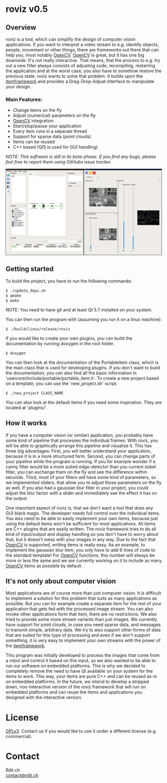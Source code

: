 # roviz v0.5

## Overview

roviz is a tool, which can simplify the design of computer vision applications. If you want to interpret a video stream to e.g. identify objects, people, movement or other things, there are frameworks out there that can help you, most notably [OpenCV](http://opencv.org/). [OpenCV](http://opencv.org/) is great, but it has one big downside: It's not really interactive. That means, that the process to e.g. try out a new filter always consists of adjusting code, recompiling, restarting the application and at the worst case, you also have to somehow restore the previous state. roviz wants to solve that problem. It builds upon the [itemframework](https://github.com/rdit-ch/itemframework) and provides a Drag-Drop-Adjust interface to manipulate your design.

### Main Features:

 * Change items on the fly
 * Adjust (numerical) parameters on the fly
 * [OpenCV](http://opencv.org/) integration
 * Start/stop/pause your application
 * Every item runs in a separate thread
 * Support for sparse data (point clouds)
 * Items can be reused
 * C++ based (Qt5 is used for GUI handling)

_NOTE: This software is still in its beta-phase. If you find any bugs, please feel free to report them using GitHubs issue tracker._

<a href="./screenshot.png"><img src="./screenshot.png" alt="Screenshot of the framework in use" width= "800"/></a>

## Getting started

To build the project, you have to run the following commands:

```
$ ./update_deps.sh
$ qmake
$ make
```

NOTE: You need to have git and at least Qt 5.7 installed on your system.

You can then run the program with (assuming you run it on a linux machine):

```
$ ./build/linux/release/roviz
```

If you would like to create your own plugins, you can build the documentation by running doxygen in the root folder.

```
$ doxygen
```

You can then look at the documentation of the PortableItem class, which is the main class that is used for developing plugins. If you don't want to build the documentation, you can also find all the basic information in 'usercore/include/portable/portable_item.h'. To create a new project based on a template, you can use the 'new_project.sh' script.

```
$ ./new_project CLASS_NAME
```

You can also look at the default items if you need some inspiration. They are located at 'plugins/'.

## How it works

If you have a computer vision (or similar) application, you probably have some kind of pipeline that processes the individual frames. With roviz, you will be able to graphically arrange this pipeline and visualize it. This has three big advantages: First, you will better understand your application, because it is in a more structured form. Second, you can change parts of your pipeline while the program is running. If you for example wonder if a canny filter would be a more suited edge-detector than you current sobel filter, you can exchange them on the fly and see the difference within seconds. Third, most of your filters will have some kind of parameters, so we implemented sliders, that allow you to adjust those parameters on the fly as well. If you also had a gaussian blur filter in your project, you could adjust the blur factor with a slider and immediately see the effect it has on the output.

One important aspect of roviz is, that we don't want a tool that does any GUI black magic. The developer needs full control over the individual items. You also need to be able to easily implement your own items, because just using the default items won't be sufficient for most applications. All items are C++ plugins that are easily written. The roviz framework tries to do all kind of input/output and display handling so you don't have to worry about that, but it doesn't mess with your images in any way. Due to the fact that [OpenCV](http://opencv.org/) is supported, writing items is really easy. As an example, to implement the gaussian blur item, you only have to add 6 lines of code to the standard template! For [OpenCV](http://opencv.org/) functions, this number will always be more or less the same and we are currently working on it to include as many [OpenCV](http://opencv.org/) items as possible by default.

## It's not only about computer vision

Most applications are of course more than just computer vision. It is difficult to implement a solution for this problem that suits as many applications as possible. But you can for example create a separate item for the rest of your application that gets fed with the processed image stream. You can also invoke other applications form that item, there are no restrictions. We also tried to provide some more stream variants than just images. We currently have support for point clouds, in case you need sparse data, and messages to transmit simple, arbitrary data. We try to also support other forms of data that are suited for this type of processing and even if we don't support something, it is very easy to implement your own streams with the power of the [itemframework](https://github.com/rdit-ch/itemframework).

This program was initially developed to process the images that come from a robot and control it based on this input, so we also wanted to be able to run our software on embedded platforms. This is why we decided to completely remove the need to have Qt available on your system for the items to work. This way, your items are pure C++ and can be reused as-is on embedded platforms. In the future, we intend to develop a stripped down, non-interactive version of the roviz framework that will run on embedded platforms and can reuse the items and applications you designed with the interactive version.

# License

[GPLv3](https://www.gnu.org/licenses/gpl-3.0.de.html). Contact us if you would like to use it under a different license (e.g. commercial).

# Contact

Rdit.ch  
[contact@rdit.ch](mailto:contact@rdit.ch)
